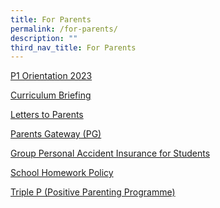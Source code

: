```yaml
---
title: For Parents
permalink: /for-parents/
description: ""
third_nav_title: For Parents
---
```

<p><a href="/2023-p1/">P1 Orientation 2023</a></p>
<p><a href="/curriculum-briefing/">Curriculum Briefing</a></p>
<p><a href="/circulars/">Letters to Parents</a></p>
<p><a href="/parents-gateway/">Parents Gateway (PG)</a></p>

<p><a href="https://www.income.com.sg/group-insurance-for-schools-and-moe-personnel/group-personal-accident-for-students">Group Personal Accident Insurance for Students</a></p>
<p><a href="/school-homework-policy/">School Homework Policy</a></p>

<p><a href="/triple-p/">Triple P (Positive Parenting Programme)</a></p>